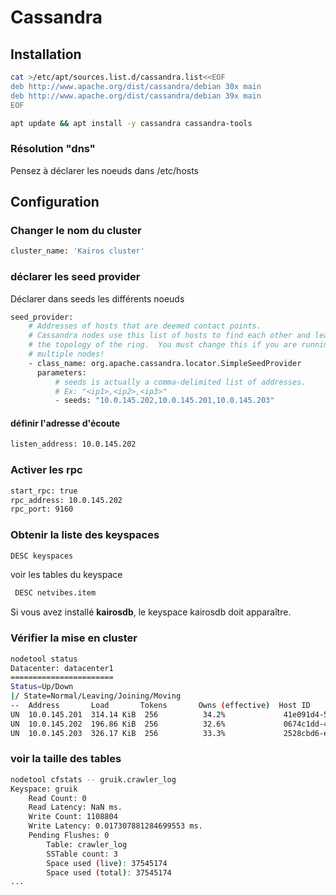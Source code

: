# Cassandra

## Installation

```bash
cat >/etc/apt/sources.list.d/cassandra.list<<EOF
deb http://www.apache.org/dist/cassandra/debian 30x main
deb http://www.apache.org/dist/cassandra/debian 39x main
EOF

apt update && apt install -y cassandra cassandra-tools
```

### Résolution "dns"

Pensez à déclarer les noeuds dans /etc/hosts

## Configuration

### Changer le nom du cluster

```bash
cluster_name: 'Kairos cluster'
```

### déclarer les seed provider

Déclarer dans seeds les différents noeuds  

```bash
seed_provider:
    # Addresses of hosts that are deemed contact points. 
    # Cassandra nodes use this list of hosts to find each other and learn
    # the topology of the ring.  You must change this if you are running
    # multiple nodes!
    - class_name: org.apache.cassandra.locator.SimpleSeedProvider
      parameters:
          # seeds is actually a comma-delimited list of addresses.
          # Ex: "<ip1>,<ip2>,<ip3>"
          - seeds: "10.0.145.202,10.0.145.201,10.0.145.203"
```

#### définir l'adresse d'écoute

```bash
listen_address: 10.0.145.202
```

### Activer les rpc 

```bash
start_rpc: true
rpc_address: 10.0.145.202
rpc_port: 9160
```

### Obtenir la liste des keyspaces

```bash
DESC keyspaces
```

voir les tables du keyspace

```bash
 DESC netvibes.item
```


Si vous avez installé **kairosdb**, le keyspace kairosdb doit apparaître.

### Vérifier la mise en cluster

```bash
nodetool status
Datacenter: datacenter1
=======================
Status=Up/Down
|/ State=Normal/Leaving/Joining/Moving
--  Address       Load       Tokens       Owns (effective)  Host ID                               Rack
UN  10.0.145.201  314.14 KiB  256          34.2%             41e091d4-5df3-421c-b7b2-c85919588109  rack1
UN  10.0.145.202  196.86 KiB  256          32.6%             0674c1dd-4dfe-4539-a7c4-88fea05cfe1e  rack1
UN  10.0.145.203  326.17 KiB  256          33.3%             2528cbd6-e5c9-401c-8832-aa1d10b1fcbe  rack1
```

### voir la taille des tables

```bash
nodetool cfstats -- gruik.crawler_log
Keyspace: gruik
	Read Count: 0
	Read Latency: NaN ms.
	Write Count: 1108804
	Write Latency: 0.017307881284699553 ms.
	Pending Flushes: 0
		Table: crawler_log
		SSTable count: 3
		Space used (live): 37545174
		Space used (total): 37545174
...
```
